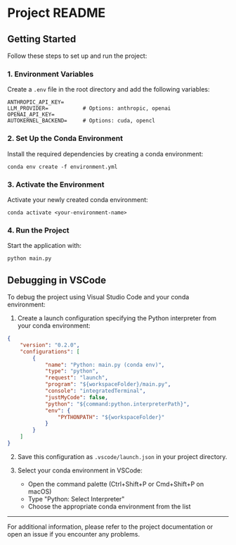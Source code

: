 # Project README

## Getting Started

Follow these steps to set up and run the project:

### 1. Environment Variables

Create a `.env` file in the root directory and add the following variables:

```
ANTHROPIC_API_KEY=
LLM_PROVIDER=           # Options: anthropic, openai
OPENAI_API_KEY=
AUTOKERNEL_BACKEND=     # Options: cuda, opencl
```

### 2. Set Up the Conda Environment

Install the required dependencies by creating a conda environment:

```
conda env create -f environment.yml
```

### 3. Activate the Environment

Activate your newly created conda environment:

```
conda activate <your-environment-name>
```

### 4. Run the Project

Start the application with:

```
python main.py
```

## Debugging in VSCode

To debug the project using Visual Studio Code and your conda environment:

1. Create a launch configuration specifying the Python interpreter from your conda environment:

```json
{
    "version": "0.2.0",
    "configurations": [
        {
            "name": "Python: main.py (conda env)",
            "type": "python",
            "request": "launch",
            "program": "${workspaceFolder}/main.py",
            "console": "integratedTerminal",
            "justMyCode": false,
            "python": "${command:python.interpreterPath}",
            "env": {
                "PYTHONPATH": "${workspaceFolder}"
            }
        }
    ]
}
```

2. Save this configuration as `.vscode/launch.json` in your project directory.

3. Select your conda environment in VSCode:
   - Open the command palette (Ctrl+Shift+P or Cmd+Shift+P on macOS)
   - Type "Python: Select Interpreter"
   - Choose the appropriate conda environment from the list

---

For additional information, please refer to the project documentation or open an issue if you encounter any problems.
